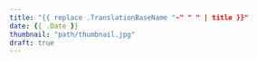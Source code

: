 ```yaml
---
title: "{{ replace .TranslationBaseName "-" " " | title }}"
date: {{ .Date }}
thumbnail: "path/thumbnail.jpg"
draft: true
---
```


